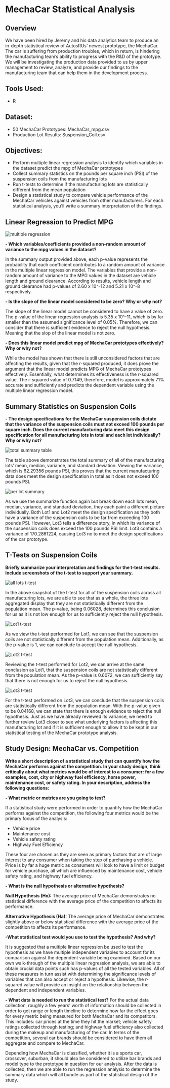 # MechaCar Statistical Analysis
## Overview
We have been hired by Jeremy and his data analytics team to produce an in-depth statistical review of AutosRUs’ newest prototype, the MechaCar. The car is suffering from production troubles, which in return, is hindering the manufacturing team’s ability to progress with the R&D of the prototype. We will be investigating the production data provided to us by upper management to review, analyze, and provide our findings to the manufacturing team that can help them in the development process.

## Tools Used:
- R

## Dataset:
- 50 MechaCar Prototypes: MechaCar_mpg.csv
- Production Lot Results: Suspension_Coil.csv

## Objectives:
- Perform multiple linear regression analysis to identify which variables in the dataset predict the mpg of MechaCar prototypes
- Collect summary statistics on the pounds per square inch (PSI) of the suspension coils from the manufacturing lots
- Run t-tests to determine if the manufacturing lots are statistically different from the mean population
- Design a statistical study to compare vehicle performance of the MechaCar vehicles against vehicles from other manufacturers. For each statistical analysis, you’ll write a summary interpretation of the findings.

## Linear Regression to Predict MPG
![multiple regression](images/summary_multiple_regression_deliv1.png)

**- Which variables/coefficients provided a non-random amount of variance to the mpg values in the dataset?**

In the summary output provided above, each p-value represents the probability that each coefficient contributes to a random amount of variance in the multiple linear regression model. The variables that provide a non-random amount of variance to the MPG values in the dataset are vehicle length and ground clearance. According to results, vehicle length and ground clearance had p-values of 2.60 x 10^-12 and 5.21 x 10^-8 respectively. 

**- Is the slope of the linear model considered to be zero? Why or why not?**

The slope of the linear model cannot be considered to have a value of zero. The p-value of the linear regression analysis is 5.35 x 10^-11, which is by far smaller than the assumed significance level of 0.05%. Therefore, we can consider that there is sufficient evidence to reject the null hypothesis. Meaning that the slop of the linear model is not zero. 

**- Does this linear model predict mpg of MechaCar prototypes effectively? Why or why not?**

While the model has shown that there is still unconsidered factors that are affecting the results, given that the r-squared produced, it does prove the argument that the linear model predicts MPG of MechaCar prototypes effectively. Essentially, what determines its effectiveness is the r-squared value. The r-squared value of 0.7149, therefore, model is approximately 71% accurate and sufficiently and predicts the dependent variable using the multiple linear regression model. 

## Summary Statistics on Suspension Coils
**- The design specifications for the MechaCar suspension coils dictate that the variance of the suspension coils must not exceed 100 pounds per square inch. Does the current manufacturing data meet this design specification for all manufacturing lots in total and each lot individually? Why or why not?**

![total summary table](images/total_summary_suspension_coils.png)

The table above demonstrates the total summary of all of the manufacturing lots’ mean, median, variance, and standard deviation. Viewing the variance, which is 62.29356 pounds PSI, this proves that the current manufacturing data does meet the design specification in total as it does not exceed 100 pounds PSI. 

![per lot summary](images/lot_summary_suspension_coils.png)

As we use the summarize function again but break down each lots mean, median, variance, and standard deviation, they each paint a different picture individually. Both Lot1 and Lot2 meet the design specification as they both have a variance of the suspension coils to be far from exceeding 100 pounds PSI. However, Lot3 tells a difference story, in which its variance of the suspension coils does exceed the 100 pounds PSI limit. Lot3 contains a variance of 170.2861224, causing Lot3 no to meet the design specifications of the car prototype. 

## T-Tests on Suspension Coils
**Briefly summarize your interpretation and findings for the t-test results. Include screenshots of the t-test to support your summary.**

![all lots t-test](images/t_test_all_manufacturing_lots.png)

In the above snapshot of the t-test for all of the suspension coils across all manufacturing lots, we are able to see that as a whole, the three lots aggregated display that they are not statistically different from the population mean. The p-value, being 0.06028, determines this conclusion for us as it is not low enough for us to sufficiently reject the null hypothesis. 

![Lot1 t-test](images/Lot1_t_test_suspension_coils.png)

As we view the t-test performed for Lot1, we can see that the suspension coils are not statistically different from the population mean. Additionally, as the p-value is 1, we can conclude to accept the null hypothesis.

![Lot2 t-test](images/Lot2_t_test_suspension_coils.png)

Reviewing the t-test performed for Lot2, we can arrive at the same conclusion as Lot1, that the suspension coils are not statistically different from the population mean. As the p-value is 0.6072, we can sufficiently say that there is not enough for us to reject the null hypothesis. 

![Lot3 t-test](images/Lot3_t_test_suspension_coils.png)

For the t-test performed on Lot3, we can conclude that the suspension coils are statistically different from the population mean. With the p-value given to be 0.04168, we can state that there is enough evidence to reject the null hypothesis. Just as we have already reviewed its variance, we need to further review Lot3 closer to see what underlying factors is affecting this manufacturing lot and if it is sufficient enough to allow it to be kept in our statistical testing of the MechaCar prototype analysis. 

## Study Design: MechaCar vs. Competition
**Write a short description of a statistical study that can quantify how the MechaCar performs against the competition. In your study design, think critically about what metrics would be of interest to a consumer: for a few examples, cost, city or highway fuel efficiency, horse power, maintenance cost, or safety rating.
In your description, address the following questions:**

**- What metric or metrics are you going to test?**

If a statistical study were performed in order to quantify how the MechaCar performs against the competition, the following four metrics would be the primary focus of the analysis:

- Vehicle price
- Maintenance cost
- Vehicle safety rating
- Highway Fuel Efficiency

These four are chosen as they are seen as primary factors that are of large interest to any consumer when taking the step of purchasing a vehicle. Price is by far a huge metric as consumers will look to have a limit or budget for vehicle purchase, all which are influenced by maintenance cost, vehicle safety rating, and highway fuel efficiency. 

**- What is the null hypothesis or alternative hypothesis?**

**Null Hypothesis (Ho):** The average price of MechaCar demonstrates no statistical difference with the average price of the competition to affects its performance.  

**Alternative Hypothesis (Ha):** The average price of MechaCar demonstrates slightly above or below statistical difference with the average price of the competition to affects its performance.  

**-What statistical test would you use to test the hypothesis? And why?**

It is suggested that a multiple linear regression be used to test the hypothesis as we have multiple independent variables to account for its comparison against the dependent variable being examined. Based on our own walk-through of the multiple linear regression analysis, we are able to obtain crucial data points such has p-values of all the tested variables. All of these measures in turn assist with determining the significance levels of variables that can also accept or reject a hypothesis. Likewise, the r-squared value will provide an insight on the relationship between the dependent and independent variables. 

**- What data is needed to run the statistical test?**
For the actual data collection, roughly a few years’ worth of information should be collected in order to get range or length timeline to determine how far the effect goes for every metric being measured for both MechaCar and its competitors. This includes: car prices at the time they hit the market; vehicle safety ratings collected through testing; and highway fuel efficiency also collected during the makeup and manufacturing of the car. In terms of the competition, several car brands should be considered to have them all aggregate and compare to MechaCar. 

Depending how MechaCar is classified, whether it is a sports car, crossover, suburban, it should also be considered to utilize bar brands and model type to the prototype in question for our analysis. After the data is collected, then we are able to run the regression analysis to determine the summary data which will all bundle as part of the statistical design of the study. 

